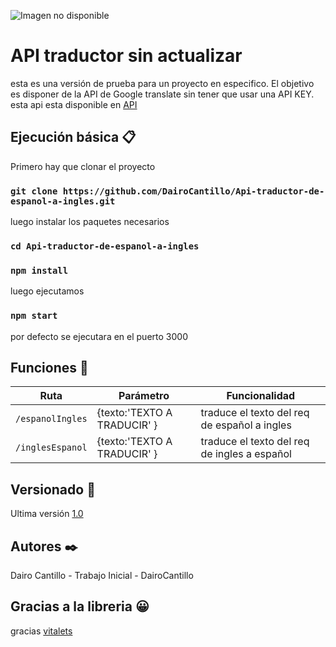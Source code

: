 ![Imagen no disponible](https://fiverr-res.cloudinary.com/images/t_main1,q_auto,f_auto,q_auto,f_auto/gigs/120701247/original/4a8c583dafd784002e4642088d661b32c3823e98/translate-your-art-text-from-french-english.jpg "API traductor")

# API traductor sin actualizar

esta es una versión de prueba para un proyecto en especifico. El objetivo es disponer de la API de Google translate sin tener que usar una API KEY.
esta api esta disponible en [API](https://traductorbaseestoen.herokuapp.com/)

## Ejecución básica :clipboard:

Primero hay que clonar el proyecto

### []()`git clone https://github.com/DairoCantillo/Api-traductor-de-espanol-a-ingles.git`

luego instalar los paquetes necesarios

### []() `cd Api-traductor-de-espanol-a-ingles`

### []() `npm install`

luego ejecutamos

### []() `npm start`

por defecto se ejecutara en el puerto 3000

## Funciones :pushpin:

| Ruta             | Parámetro                   | Funcionalidad                                |
| ---------------- | --------------------------- | -------------------------------------------- |
| `/espanolIngles` | {texto:'TEXTO A TRADUCIR' } | traduce el texto del req de español a ingles |
| `/inglesEspanol` | {texto:'TEXTO A TRADUCIR' } | traduce el texto del req de ingles a español |

## Versionado :bookmark_tabs:

Ultima versión [1.0](https://github.com/DairoCantillo/Api-traductor-de-espanol-a-ingles/releases)

## Autores :black_nib:

Dairo Cantillo - Trabajo Inicial - DairoCantillo

## Gracias a la libreria :grinning:

gracias [vitalets](https://www.npmjs.com/~vitalets)
